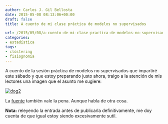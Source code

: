 ```yaml
---
author: Carlos J. Gil Bellosta
date: 2015-05-08 08:13:06+00:00
draft: false
title: A cuento de mi clase práctica de modelos no supervisados

url: /2015/05/08/a-cuento-de-mi-clase-practica-de-modelos-no-supervisados/
categories:
- estadística
tags:
- clústering
- fisiognomía
---
```


A cuento de la sesión práctica de modelos no supervisados que impartiré este sábado y que estoy preparando justo ahora, traigo a la atención de mis lectores una imagen que el asunto me sugiere:

[![dog2](/wp-uploads/2015/05/dog2.jpg)
](/wp-uploads/2015/05/dog2.jpg)

La [fuente](http://www.wired.com/2015/01/fantastically-wrong-physiognomy/) también vale la pena. Aunque habla de otra cosa.

**Nota:** releyendo la entrada antes de publicarla definitivamente, me doy cuenta de que igual estoy siendo excesivamente sutil.
